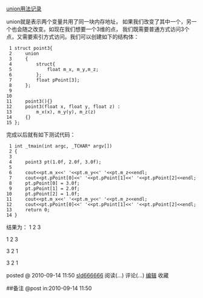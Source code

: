 #
[union用法记录](http://www.cnblogs.com/sld666666/archive/2010/09/14/1825760.html)

union就是表示两个变量共用了同一块内存地址， 如果我们改变了其中一个，另一个也会随之改变。如现在我们想要一个3维的点，
我们既需要普通方式访问3个点，又需要索引方式访问。我们可以创建如下的结构体：

     1 struct point3{  
     2     union  
     3     {  
     4         struct{  
     5             float m_x, m_y,m_z;  
     6         };  
     7         float pPoint[3];  
     8     };  
     9       
    10   
    11     point3(){}  
    12     point3(float x, float y, float z) :   
    13         m_x(x), m_y(y), m_z(z)  
    14     {}  
    15 };

完成以后就有如下测试代码：

     1 int _tmain(int argc, _TCHAR* argv[])  
     2 {  
     3   
     4     point3 pt(1.0f, 2.0f, 3.0f);  
     5   
     6     cout<<pt.m_x<<' '<<pt.m_y<<' '<<pt.m_z<<endl;  
     7     cout<<pt.pPoint[0]<<' '<<pt.pPoint[1]<<' '<<pt.pPoint[2]<<endl;  
     8     pt.pPoint[0] = 3.0f;  
     9     pt.pPoint[1] = 2.0f;  
    10     pt.pPoint[2] = 1.0f;  
    11     cout<<pt.m_x<<' '<<pt.m_y<<' '<<pt.m_z<<endl;  
    12     cout<<pt.pPoint[0]<<' '<<pt.pPoint[1]<<' '<<pt.pPoint[2]<<endl;  
    13     return 0;  
    14 }

结果为： 1 2 3

1 2 3

3 2 1

3 2 1

posted @ 2010-09-14 11:50 [sld666666](http://www.cnblogs.com/sld666666/)
阅读(...) 评论(...) [编辑](https://i.cnblogs.com/EditPosts.aspx?postid=1825760) 收藏

##备注 
 @post in:2010-09-14 11:50